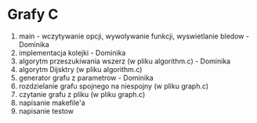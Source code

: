 # Grafy C
1. main - wczytywanie opcji, wywolywanie funkcji, wyswietlanie bledow - Dominika
2. implementacja kolejki - Dominika
3. algorytm przeszukiwania wszerz (w pliku algorithm.c) - Dominika
4. algorytm Dijsktry (w pliku algorithm.c)
5. generator grafu z parametrow - Dominika
6. rozdzielanie grafu spojnego na niespojny (w pliku graph.c)
7. czytanie grafu z pliku (w pliku graph.c)
8. napisanie makefile'a
9. napisanie testow
